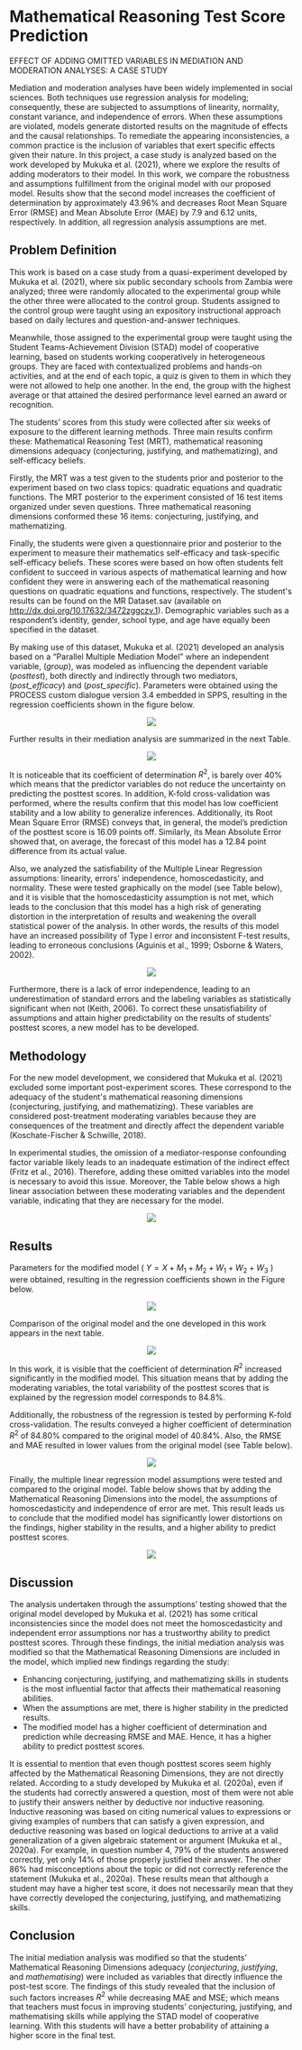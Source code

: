 # Mathematical Reasoning Test Score Prediction
EFFECT OF ADDING OMITTED VARIABLES IN MEDIATION AND MODERATION ANALYSES: A CASE STUDY

Mediation and moderation analyses have been widely implemented in social sciences. Both techniques use regression analysis for modeling; consequently, these are subjected to assumptions of linearity, normality, constant variance, and independence of errors. When these assumptions are violated, models generate distorted results on the magnitude of effects and the causal relationships. To remediate the appearing inconsistencies, a common practice is the inclusion of variables that exert specific effects given their nature. In this project, a case study is analyzed based on the work developed by Mukuka et al. (2021), where we explore the results of adding moderators to their model. In this work, we compare the robustness and assumptions fulfillment from the original model with our proposed model. Results show that the second model increases the coefficient of determination by approximately 43.96% and decreases Root Mean Square Error (RMSE) and Mean Absolute Error (MAE) by 7.9 and 6.12 units, respectively. In addition, all regression analysis assumptions are met.

## Problem Definition
This work is based on a case study from a quasi-experiment developed by Mukuka et al. (2021), where six public secondary schools from Zambia were analyzed; three were randomly allocated to the experimental group while the other three were allocated to the control group. Students assigned to the control group were taught using an expository instructional approach based on daily lectures and question-and-answer techniques. 

Meanwhile, those assigned to the experimental group were taught using the Student Teams-Achievement Division (STAD) model of cooperative learning, based on students working cooperatively in heterogeneous groups. They are faced with contextualized problems and hands-on activities, and at the end of each topic, a quiz is given to them in which they were not allowed to help one another. In the end, the group with the highest average or that attained the desired performance level earned an award or recognition.

The students’ scores from this study were collected after six weeks of exposure to the different learning methods. Three main results confirm these: Mathematical Reasoning Test (MRT), mathematical reasoning dimensions adequacy (conjecturing, justifying, and mathematizing), and self-efficacy beliefs. 

Firstly, the MRT was a test given to the students prior and posterior to the experiment based on two class topics: quadratic equations and quadratic functions. The MRT posterior to the experiment consisted of 16 test items organized under seven questions. Three mathematical reasoning dimensions conformed these 16 items: conjecturing, justifying, and mathematizing. 

Finally, the students were given a questionnaire prior and posterior to the experiment to measure their mathematics self-efficacy and task-specific self-efficacy beliefs. These scores were based on how often students felt confident to succeed in various aspects of mathematical learning and how confident they were in answering each of the mathematical reasoning questions on quadratic equations and functions, respectively. The student's results can be found on the MR Dataset.sav (available on http://dx.doi.org/10.17632/3472zggczv.1). Demographic variables such as a respondent’s identity, gender, school type, and age have equally been specified in the dataset. 

By making use of this dataset, Mukuka et al. (2021) developed an analysis based on a “Parallel Multiple Mediation Model” where an independent variable, (*group*), was modeled as influencing the dependent variable (*posttest*), both directly and indirectly through two mediators, (*post_efficacy*) and (*post_specific*). Parameters were obtained using the PROCESS custom dialogue version 3.4 embedded in SPPS, resulting in the regression coefficients shown in the figure below. 

<p align="center">
  <img src="https://user-images.githubusercontent.com/90649106/184549225-1032be6b-0a84-40a7-b093-8787d630a635.png">
</p>

Further results in their mediation analysis are summarized in the next Table. 

<p align="center">
  <img src="https://user-images.githubusercontent.com/90649106/184549344-ba3687d7-6351-4600-89e5-bbbc1e16ee07.png">
</p>

It is noticeable that its coefficient of determination $R^2$, is barely over 40% which means that the predictor variables do not reduce the uncertainty on predicting the posttest scores. In addition, K-fold cross-validation was performed, where the results confirm that this model has low coefficient stability and a low ability to generalize inferences. Additionally, its Root Mean Square Error (RMSE) conveys that, in general, the model’s prediction of the posttest score is 16.09 points off. Similarly, its Mean Absolute Error showed that, on average, the forecast of this model has a 12.84 point difference from its actual value.

Also, we analyzed the satisfiability of the Multiple Linear Regression assumptions: linearity, errors' independence, homoscedasticity, and normality. These were tested graphically on the model (see Table below), and it is visible that the homoscedasticity assumption is not met, which leads to the conclusion that this model has a high risk of generating distortion in the interpretation of results and weakening the overall statistical power of the analysis. In other words, the results of this model have an increased possibility of Type I error and inconsistent F-test results, leading to erroneous conclusions (Aguinis et al., 1999; Osborne & Waters, 2002). 

<p align="center">
  <img src="https://user-images.githubusercontent.com/90649106/184549462-1b52111c-15cf-44a4-aaaf-d0a58c32fc49.png">
</p>

Furthermore, there is a lack of error independence, leading to an underestimation of standard errors and the labeling variables as statistically significant when not (Keith, 2006). To correct these unsatisfiability of assumptions and attain higher predictability on the results of students' posttest scores, a new model has to be developed. 

## Methodology
For the new model development, we considered that Mukuka et al. (2021) excluded some important post-experiment scores. These correspond to the adequacy of the student's mathematical reasoning dimensions (conjecturing, justifying, and mathematizing). These variables are considered post-treatment moderating variables because they are consequences of the treatment and directly affect the dependent variable (Koschate-Fischer & Schwille, 2018). 

In experimental studies, the omission of a mediator-response confounding factor variable likely leads to an inadequate estimation of the indirect effect (Fritz et al., 2016). Therefore, adding these omitted variables into the model is necessary to avoid this issue. Moreover, the Table below shows a high linear association between these moderating variables and the dependent variable, indicating that they are necessary for the model.

<p align="center">
  <img src="https://user-images.githubusercontent.com/90649106/184549464-00dfe801-5802-4e2a-ad54-304ae8b3dc7e.png">
</p>

## Results
Parameters for the modified model ( $Y=X+M_1+M_2+W_1+W_2+W_3$ ) were obtained, resulting in the regression coefficients shown in the Figure below.

<p align="center">
  <img src="https://user-images.githubusercontent.com/90649106/184549704-71acfb27-43b6-42c2-9b7b-ffb936773b53.png">
</p>

Comparison of the original model and the one developed in this work appears in the next table. 

<p align="center">
  <img src="https://user-images.githubusercontent.com/90649106/184549757-6ec2662e-b2ca-4fdd-ad15-164a6dca9af6.png">
</p>

In this work, it is visible that the coefficient of determination $R^2$ increased significantly in the modified model. This situation means that by adding the moderating variables, the total variability of the posttest scores that is explained by the regression model corresponds to 84.8%.

Additionally, the robustness of the regression is tested by performing K-fold cross-validation. The results conveyed a higher coefficient of determination $R^2$ of 84.80% compared to the original model of 40.84%. Also, the RMSE and MAE resulted in lower values from the original model (see Table below).

<p align="center">
  <img src="https://user-images.githubusercontent.com/90649106/184549825-136c8cf5-4e5e-4c25-a920-ab9695e52000.png">
</p>

Finally, the multiple linear regression model assumptions were tested and compared to the original model. Table below shows that by adding the Mathematical Reasoning Dimensions into the model, the assumptions of homoscedasticity and independence of error are met. This result leads us to conclude that the modified model has significantly lower distortions on the findings, higher stability in the results, and a higher ability to predict posttest scores.

<p align="center">
  <img src="https://user-images.githubusercontent.com/90649106/184549873-44df3f58-c31c-4efb-8ff0-137214e1e307.png">
</p>

## Discussion
The analysis undertaken through the assumptions’ testing showed that the original model developed by Mukuka et al. (2021) has some critical inconsistencies since the model does not meet the homoscedasticity and independent error assumptions nor has a trustworthy ability to predict posttest scores. 
Through these findings, the initial mediation analysis was modified so that the Mathematical Reasoning Dimensions are included in the model, which implied new findings regarding the study:

- Enhancing conjecturing, justifying, and mathematizing skills in students is the most influential factor that affects their mathematical reasoning abilities.
- When the assumptions are met, there is higher stability in the predicted results.
- The modified model has a higher coefficient of determination and prediction while decreasing RMSE and MAE. Hence, it has a higher ability to predict posttest scores.

It is essential to mention that even though posttest scores seem highly affected by the Mathematical Reasoning Dimensions, they are not directly related. According to a study developed by Mukuka et al. (2020a), even if the students had correctly answered a question, most of them were not able to justify their answers neither by deductive nor inductive reasoning. Inductive reasoning was based on citing numerical values to expressions or giving examples of numbers that can satisfy a given expression, and deductive reasoning was based on logical deductions to arrive at a valid generalization of a given algebraic statement or argument (Mukuka et al., 2020a). For example, in question number 4, 79% of the students answered correctly, yet only 14% of those properly justified their answer. The other 86% had misconceptions about the topic or did not correctly reference the statement (Mukuka et al., 2020a). These results mean that although a student may have a higher test score, it does not necessarily mean that they have correctly developed the conjecturing, justifying, and mathematizing skills.

## Conclusion
The initial mediation analysis was modified so that the students’ Mathematical Reasoning Dimensions adequacy (*conjecturing*, *justifying*, and *mathematising*) were included as variables that directly influence the post-test score. The findings of this study revealed that the inclusion of such factors increases $R^2$ while decreasing MAE and MSE; which means that teachers must focus in improving students’ conjecturing, justifying, and mathematising skills while applying the STAD model of cooperative learning. With this students will have a better probability of attaining a higher score in the final test.
